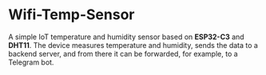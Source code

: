 # Wifi-Temp-Sensor
A simple IoT temperature and humidity sensor based on **ESP32-C3** and **DHT11**.   The device measures temperature and humidity, sends the data to a backend server, and from there it can be forwarded, for example, to a Telegram bot.
